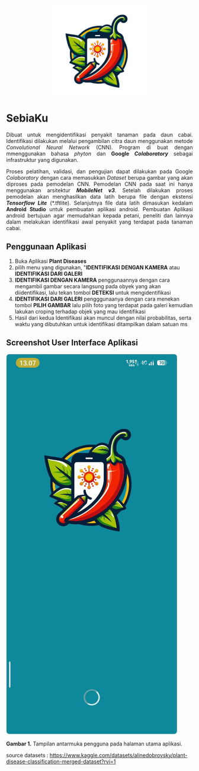 <p align="center"><img src="logo.png" width="250" height="250" align="center"></p>


# SebiaKu
<p align="justify"> Dibuat untuk mengidentifikasi penyakit tanaman pada daun cabai. Identifikasi dilakukan melalui pengambilan citra daun menggunakan metode <i>Convolutional Neural Network</i> (CNN). Program di buat dengan mmenggunakan bahasa <i>phyton</i> dan <b>Google <i>Colaboratory</i></b> sebagai infrastruktur yang digunakan.</p> 
<p align="justify">Proses pelatihan, validasi, dan pengujian dapat dilakukan pada Google <i>Colaboratory</i> dengan cara memasukkan <i>Dataset</i> berupa gambar yang akan diproses pada pemodelan CNN. Pemodelan CNN pada saat ini hanya menggunakan arsitektur <b><i>MobileNet v3</i></b>. Setelah dilakukan proses pemodelan akan menghasilkan data latih berupa file dengan ekstensi <i><b>Tensorflow Lite</b></i> (*.tftlite). Selanjutnya file data latih dimasukan kedalam <b>Android Studio</b> untuk pembuatan aplikasi android. Pembuatan Aplikasi android bertujuan agar memudahkan kepada petani, peneliti dan lainnya dalam melakukan identifikasi awal penyakit yang terdapat pada tanaman cabai. </p>

## Penggunaan Aplikasi
1. Buka Aplikasi <b>Plant Diseases</b>
2. pilih menu yang digunakan, "<b>IDENTIFIKASI DENGAN KAMERA</b> atau <b>IDENTIFIKASI DARI GALERI</b>
3. <b>IDENTIFIKASI DENGAN KAMERA</b> penggunaannya dengan cara mengambil gambar secara langsung pada obyek yang akan diidentifikasi, lalu tekan tombol <b>DETEKSI</b> untuk mengidentifikasi
4. <b>IDENTIFIKASI DARI GALERI</b> pengggunaanya dengan cara menekan tombol <b>PILIH  GAMBAR</b> lalu pilih foto yang terdapat pada galeri kemudian lakukan croping terhadap objek yang mau identifikasi
5. Hasil dari kedua Identifikasi akan muncul dengan nilai probabilitas, serta waktu yang dibutuhkan untuk identifikasi ditampilkan dalam satuan ms

## Screenshot User Interface Aplikasi
<img src="Screenshot User Interface/splash screen.jpg" alt="Tampilan Splash Screen" style="max-width: 100%; height: auto; border: 1px solid #ccc; border-radius: 8px;">

**Gambar 1.** Tampilan antarmuka pengguna pada halaman utama aplikasi.

source datasets : https://www.kaggle.com/datasets/alinedobrovsky/plant-disease-classification-merged-dataset?rvi=1
